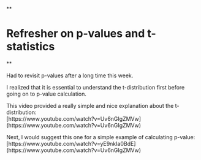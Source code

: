 ﻿**

# Refresher on p-values and t-statistics

**

<p>Had to revisit p-values after a long time this week. </p>
<p>I realized that it is essential to understand the t-distribution first before going on to p-value calculation. </p>
<p>This video provided a really simple and nice explanation about the t-distribution:<br>
[https://www.youtube.com/watch?v=Uv6nGIgZMVw](https://www.youtube.com/watch?v=Uv6nGIgZMVw)</p>
<p>Next, I would suggest this one for a simple example of calculating p-value:<br>
[https://www.youtube.com/watch?v=yE9nkIa0BdE](https://www.youtube.com/watch?v=Uv6nGIgZMVw)</p>
